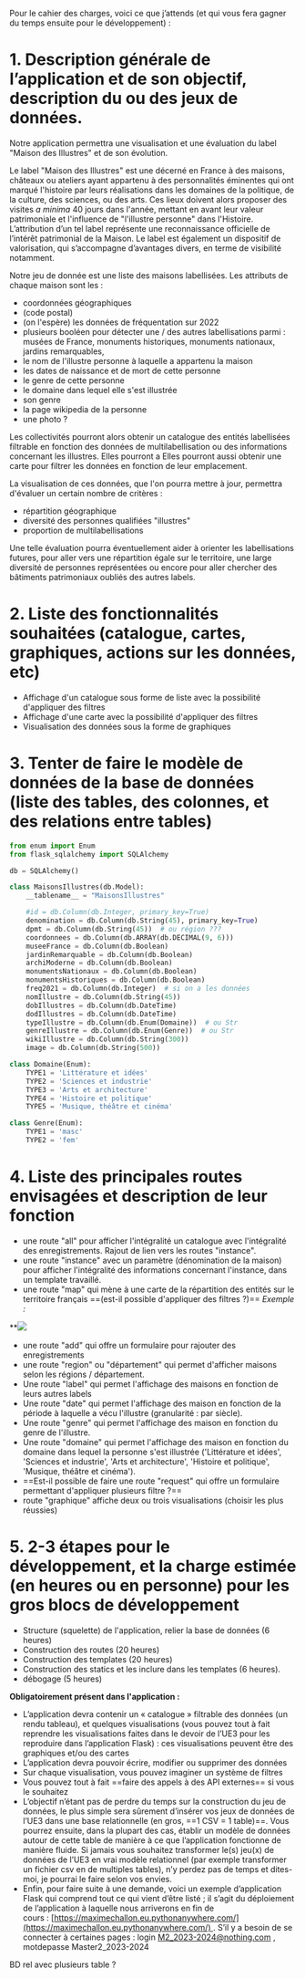 Pour le cahier des charges, voici ce que j’attends (et qui vous fera gagner du temps ensuite pour le développement) :

# 1. Description générale de l’application et de son objectif, description du ou des jeux de données. 

Notre application permettra une visualisation et une évaluation du label "Maison des Illustres" et de son évolution. 

Le label "Maison des Illustres" est une décerné en France à des maisons, châteaux ou ateliers ayant appartenu à des personnalités éminentes qui ont marqué l'histoire par leurs réalisations dans les domaines de la politique, de la culture, des sciences, ou des arts. Ces lieux doivent alors proposer des visites *a minima* 40 jours dans l'année, mettant en avant leur valeur patrimoniale et l'influence de "l'illustre personne" dans l'Histoire. L’attribution d’un tel label représente une reconnaissance officielle de l’intérêt patrimonial de la Maison. Le label est également un dispositif de valorisation, qui s’accompagne d’avantages divers, en terme de visibilité notamment. 

Notre jeu de donnée est une liste des maisons labellisées. Les attributs de chaque maison sont les : 
- coordonnées géographiques
- (code postal)
- (on l'espère) les données de fréquentation sur 2022
- plusieurs booléen pour détecter une / des autres labellisations parmi : musées de France, monuments historiques, monuments nationaux, jardins remarquables, 
- le nom de l'illustre personne à laquelle a appartenu la maison
- les dates de naissance et de mort de cette personne
- le genre de cette personne 
- le domaine dans lequel elle s'est illustrée
- son genre
- la page wikipedia de la personne
- une photo ? 

Les collectivités pourront alors obtenir un catalogue des entités labellisées filtrable en fonction des données de multilabellisation ou des informations concernant les illustres. Elles pourront a Elles pourront aussi obtenir une carte pour filtrer les données en fonction de leur emplacement. 

La visualisation de ces données, que l'on pourra mettre à jour, permettra d'évaluer un certain nombre de critères : 
- répartition géographique
- diversité des personnes qualifiées "illustres"
- proportion de multilabellisations

Une telle évaluation pourra éventuellement aider à orienter les labellisations futures, pour aller vers une répartition égale sur le territoire, une large diversité de personnes représentées ou encore pour aller chercher des bâtiments patrimoniaux oubliés des autres labels. 

# 2. Liste des fonctionnalités souhaitées (catalogue, cartes, graphiques, actions sur les données, etc)

- Affichage d'un catalogue sous forme de liste avec la possibilité d'appliquer des filtres
- Affichage d'une carte avec la possibilité d'appliquer des filtres
- Visualisation des données sous la forme de graphiques

# 3. Tenter de faire le modèle de données de la base de données (liste des tables, des colonnes, et des relations entre tables)

```Python
from enum import Enum
from flask_sqlalchemy import SQLAlchemy

db = SQLAlchemy()

class MaisonsIllustres(db.Model):
    __tablename__ = "MaisonsIllustres"

    #id = db.Column(db.Integer, primary_key=True) 
    denomination = db.Column(db.String(45), primary_key=True)
    dpmt = db.Column(db.String(45))  # ou région ???
    coordonnees = db.Column(db.ARRAY(db.DECIMAL(9, 6)))
    museeFrance = db.Column(db.Boolean)
    jardinRemarquable = db.Column(db.Boolean)
    archiModerne = db.Column(db.Boolean)
    monumentsNationaux = db.Column(db.Boolean)
    monumentsHistoriques = db.Column(db.Boolean)
    freq2021 = db.Column(db.Integer)  # si on a les données
    nomIllustre = db.Column(db.String(45))
    dobIllustres = db.Column(db.DateTime)
    dodIllustres = db.Column(db.DateTime)
    typeIllustre = db.Column(db.Enum(Domaine))  # ou Str
    genreIllustre = db.Column(db.Enum(Genre))  # ou Str
    wikiIllustre = db.Column(db.String(300))
    image = db.Column(db.String(500))

class Domaine(Enum):
    TYPE1 = 'Littérature et idées'
    TYPE2 = 'Sciences et industrie'
    TYPE3 = 'Arts et architecture'
    TYPE4 = 'Histoire et politique'
    TYPE5 = 'Musique, théâtre et cinéma'

class Genre(Enum):
    TYPE1 = 'masc'
    TYPE2 = 'fem'

```

# 4. Liste des principales routes envisagées et description de leur fonction

- une route "all" pour afficher l'intégralité un catalogue avec l'intégralité des enregistrements. Rajout de lien vers les routes "instance". 
- une route "instance" avec un paramètre (dénomination de la maison) pour afficher l'intégralité des informations concernant l'instance, dans un template travaillé.
- une route "map" qui mène à une carte de la répartition des entités sur le territoire français ==(est-il possible d'appliquer des filtres ?)== *Exemple :*

**![](https://lh7-us.googleusercontent.com/GzUGyTkDCvZBgVq7AucL2jAp0diDTxK_wVrR3cfwCOPvunEmafqMh1b04gMnPSD2gKtVSYKPvVEPexLAYfoEMP4MpM1kaQf9_xZtPnJPpmWQ6s0sq_OAFYUCtId9fWryOggTlx1U6jmC-jR2kNK15Rg)
- une route "add" qui offre un formulaire pour rajouter des enregistrements 
- une route "region" ou "département" qui permet d'afficher maisons selon les régions / département. 
- Une route "label" qui permet l'affichage des maisons en fonction de leurs autres labels
- Une route "date" qui permet l'affichage des maison en fonction de la période à laquelle a vécu l'illustre (granularité : par siècle). 
- Une route "genre" qui permet l'affichage des maison en fonction du genre de l'illustre.
- Une route "domaine" qui permet l'affichage des maison en fonction du domaine dans lequel la personne s'est illustrée ('Littérature et idées', 'Sciences et industrie', 'Arts et architecture', 'Histoire et politique', 'Musique, théâtre et cinéma').
- ==Est-il possible de faire une route "request" qui offre un formulaire permettant d'appliquer plusieurs filtre ?== 
- route "graphique" affiche deux ou trois visualisations (choisir les plus réussies)
# 5. 2-3 étapes pour le développement, et la charge estimée (en heures ou en personne) pour les gros blocs de développement

- Structure (squelette) de l'application, relier la base de données (6 heures)
- Construction des routes (20 heures)
- Construction des templates (20 heures)
- Construction des statics et les inclure dans les templates (6 heures). 
- débogage (5 heures)

**Obligatoirement présent dans l'application :**

- L’application devra contenir un « catalogue » filtrable des données (un rendu tableau), et quelques visualisations (vous pouvez tout à fait reprendre les visualisations faites dans le devoir de l’UE3 pour les reproduire dans l’application Flask) : ces visualisations peuvent être des graphiques et/ou des cartes
- L’application devra pouvoir écrire, modifier ou supprimer des données
- Sur chaque visualisation, vous pouvez imaginer un système de filtres
- Vous pouvez tout à fait ==faire des appels à des API externes== si vous le souhaitez
- L’objectif n’étant pas de perdre du temps sur la construction du jeu de données, le plus simple sera sûrement d’insérer vos jeux de données de l’UE3 dans une base relationnelle (en gros, ==1 CSV = 1 table)==. Vous pourrez ensuite, dans la plupart des cas, établir un modèle de données autour de cette table de manière à ce que l’application fonctionne de manière fluide. Si jamais vous souhaitez transformer le(s) jeu(x) de données de l’UE3 en vrai modèle relationnel (par exemple transformer un fichier csv en de multiples tables), n’y perdez pas de temps et dites-moi, je pourrai le faire selon vos envies.
- Enfin, pour faire suite à une demande, voici un exemple d’application Flask qui comprend tout ce qui vient d’être listé ; il s’agit du déploiement de l’application à laquelle nous arriverons en fin de cours : [https://maximechallon.eu.pythonanywhere.com/](https://maximechallon.eu.pythonanywhere.com/) . S’il y a besoin de se connecter à certaines pages : login [M2_2023-2024@nothing.com](mailto:M2_2023-2024@nothing.com) , motdepasse Master2_2023-2024

BD rel avec plusieurs table ?